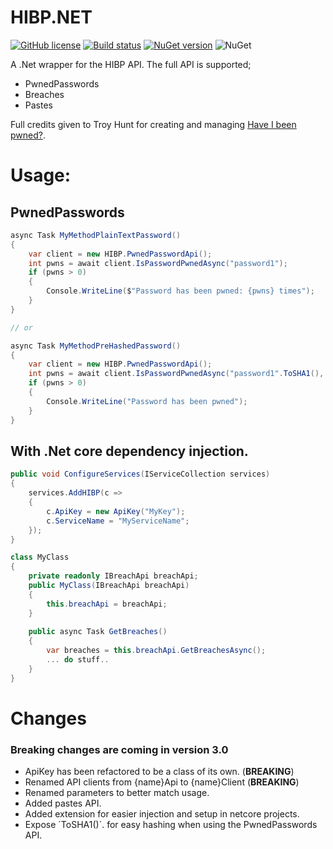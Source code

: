# HIBP.NET
[![GitHub license](https://img.shields.io/github/license/VisualBean/HIBP.NET.svg)](https://github.com/VisualBean/HIBP.NET/blob/master/LICENSE) [![Build status](https://ci.appveyor.com/api/projects/status/6hhatdf7gw60thgn?svg=true)](https://ci.appveyor.com/project/alexintime/hibp-net) [![NuGet version](https://badge.fury.io/nu/HIBP.NET.svg)](https://badge.fury.io/nu/HIBP.NET)
![NuGet](https://img.shields.io/nuget/dt/HIBP.NET.svg)


A .Net wrapper for the HIBP API.
The full API is supported;
 * PwnedPasswords
 * Breaches
 * Pastes


Full credits given to Troy Hunt for creating and managing [Have I been pwned?](https://haveibeenpwned.com).

Usage:
===
## PwnedPasswords
```csharp 
async Task MyMethodPlainTextPassword()
{
    var client = new HIBP.PwnedPasswordApi();
    int pwns = await client.IsPasswordPwnedAsync("password1");
    if (pwns > 0)
    {
        Console.WriteLine($"Password has been pwned: {pwns} times");
    }
}

// or

async Task MyMethodPreHashedPassword()
{
    var client = new HIBP.PwnedPasswordApi();
    int pwns = await client.IsPasswordPwnedAsync("password1".ToSHA1(), isHash: true);
    if (pwns > 0)
    {
        Console.WriteLine("Password has been pwned");
    }
}

```

## With .Net core dependency injection.
```csharp
public void ConfigureServices(IServiceCollection services)
{
    services.AddHIBP(c =>
    {
        c.ApiKey = new ApiKey("MyKey");
        c.ServiceName = "MyServiceName";
    });
}

class MyClass
{
    private readonly IBreachApi breachApi;
    public MyClass(IBreachApi breachApi)
    {
        this.breachApi = breachApi;
    }
    
    public async Task GetBreaches()
    {
        var breaches = this.breachApi.GetBreachesAsync();
        ... do stuff..
    }
}
```


Changes
===
### Breaking changes are coming in version 3.0
 * ApiKey has been refactored to be a class of its own. (**BREAKING**)
 * Renamed API clients from {name}Api to {name}Client (**BREAKING**)
 * Renamed parameters to better match usage.
 * Added pastes API. 
 * Added extension for easier injection and setup in netcore projects.
 * Expose ´ToSHA1()´. for easy hashing when using the PwnedPasswords API.

